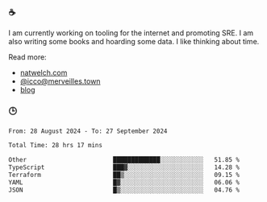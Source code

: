 ### ☕

I am currently working on tooling for the internet and promoting SRE. I am also writing some books and hoarding some data. I like thinking about time. 

Read more:

 - [natwelch.com](https://natwelch.com)
 - [@icco@merveilles.town](https://merveilles.town/@icco)
 - [blog](https://writing.natwelch.com)

### 🕒

<!--START_SECTION:waka-->

```txt
From: 28 August 2024 - To: 27 September 2024

Total Time: 28 hrs 17 mins

Other                        █████████████░░░░░░░░░░░░   51.85 %
TypeScript                   ███▓░░░░░░░░░░░░░░░░░░░░░   14.28 %
Terraform                    ██▒░░░░░░░░░░░░░░░░░░░░░░   09.15 %
YAML                         █▓░░░░░░░░░░░░░░░░░░░░░░░   06.06 %
JSON                         █▒░░░░░░░░░░░░░░░░░░░░░░░   04.76 %
```

<!--END_SECTION:waka-->
